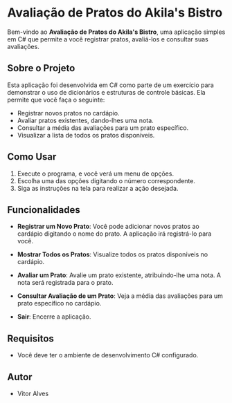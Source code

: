 # Avaliação de Pratos do Akila's Bistro

Bem-vindo ao **Avaliação de Pratos do Akila's Bistro**, uma aplicação simples em C# que permite a você registrar pratos, avaliá-los e consultar suas avaliações.

## Sobre o Projeto

Esta aplicação foi desenvolvida em C# como parte de um exercício para demonstrar o uso de dicionários e estruturas de controle básicas. Ela permite que você faça o seguinte:

- Registrar novos pratos no cardápio.
- Avaliar pratos existentes, dando-lhes uma nota.
- Consultar a média das avaliações para um prato específico.
- Visualizar a lista de todos os pratos disponíveis.

## Como Usar

1. Execute o programa, e você verá um menu de opções.
2. Escolha uma das opções digitando o número correspondente.
3. Siga as instruções na tela para realizar a ação desejada.

## Funcionalidades

- **Registrar um Novo Prato**: Você pode adicionar novos pratos ao cardápio digitando o nome do prato. A aplicação irá registrá-lo para você.

- **Mostrar Todos os Pratos**: Visualize todos os pratos disponíveis no cardápio.

- **Avaliar um Prato**: Avalie um prato existente, atribuindo-lhe uma nota. A nota será registrada para o prato.

- **Consultar Avaliação de um Prato**: Veja a média das avaliações para um prato específico no cardápio.

- **Sair**: Encerre a aplicação.

## Requisitos

- Você deve ter o ambiente de desenvolvimento C# configurado.

## Autor

- Vitor Alves

